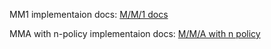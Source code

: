 

MM1 implementaion docs: [M/M/1 docs](./mm1.md)

MMA with n-policy implementaion docs: [M/M/A with n policy](./mma_np.md)
